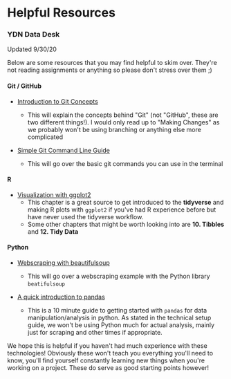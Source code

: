 Helpful Resources
==================
### YDN Data Desk
Updated 9/30/20

Below are some resources that you may find helpful to skim over. They're not reading assignments or anything so please don't stress over them ;)

#### Git / GitHub
- [Introduction to Git Concepts](https://dev.to/unseenwizzard/learn-git-concepts-not-commands-4gjc)  
	- This will explain the concepts behind  "Git" (not "GitHub", these are two different things!). I would only read up to "Making Changes" as we probably won't be using branching or anything else more complicated
	
- [Simple Git Command Line Guide](https://rogerdudler.github.io/git-guide/) 
	- This will go over the basic git commands you can use in the terminal
	
#### R
- [Visualization with ggplot2](https://r4ds.had.co.nz/data-visualisation.html) 
	- This chapter is a great source to get introduced to the **tidyverse** and making R plots with `ggplot2` if you've had R experience before but have never used the tidyverse workflow.
	- Some other chapters that might be worth looking into are **10. Tibbles** and **12. Tidy Data**
	
#### Python
- [Webscraping with beautifulsoup](https://realpython.com/beautiful-soup-web-scraper-python/) 
	- This will go over a webscraping example with the Python library `beatifulsoup`
	
- [A quick introduction to pandas](https://pandas.pydata.org/pandas-docs/stable/user_guide/10min.html)
	- This is a 10 minute guide to getting started with `pandas` for data manipulation/analysis in python. As stated in the technical setup guide, we won't be using Python much for actual analysis, mainly just for scraping and other times if appropriate. 
	
	
We hope this is helpful if you haven't had much experience with these technologies! Obviously these won't teach you everything  you'll need to know, you'll find yourself constantly learning new things when you're working on a project. These do serve as good starting points however!
	
